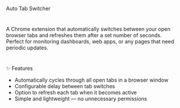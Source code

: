 Auto Tab Switcher
#
A Chrome extension that automatically switches between your open browser tabs and refreshes them after a set number of seconds.  
Perfect for monitoring dashboards, web apps, or any pages that need periodic updates.
#
✨ Features
- Automatically cycles through all open tabs in a browser window
- Configurable delay between tab switches
- Option to refresh each tab when it becomes active
- Simple and lightweight — no unnecessary permissions
